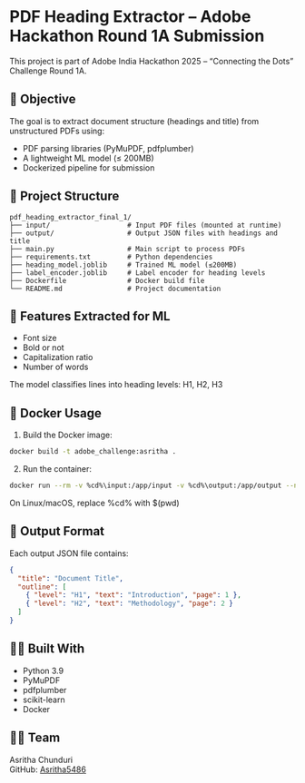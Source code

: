 # PDF Heading Extractor – Adobe Hackathon Round 1A Submission

This project is part of Adobe India Hackathon 2025 – “Connecting the Dots” Challenge Round 1A.

## 🚀 Objective

The goal is to extract document structure (headings and title) from unstructured PDFs using:

- PDF parsing libraries (PyMuPDF, pdfplumber)
- A lightweight ML model (≤ 200MB)
- Dockerized pipeline for submission

## 📁 Project Structure

```
pdf_heading_extractor_final_1/
├── input/                   # Input PDF files (mounted at runtime)
├── output/                  # Output JSON files with headings and title
├── main.py                  # Main script to process PDFs
├── requirements.txt         # Python dependencies
├── heading_model.joblib     # Trained ML model (≤200MB)
├── label_encoder.joblib     # Label encoder for heading levels
├── Dockerfile               # Docker build file
└── README.md                # Project documentation
```

## 🧠 Features Extracted for ML

- Font size
- Bold or not
- Capitalization ratio
- Number of words

The model classifies lines into heading levels: H1, H2, H3

## 🐳 Docker Usage

1. Build the Docker image:

```bash
docker build -t adobe_challenge:asritha .
```

2. Run the container:

```bash
docker run --rm -v %cd%\input:/app/input -v %cd%\output:/app/output --network none adobe_challenge:asritha
```

On Linux/macOS, replace %cd% with $(pwd)

## 📝 Output Format

Each output JSON file contains:

```json
{
  "title": "Document Title",
  "outline": [
    { "level": "H1", "text": "Introduction", "page": 1 },
    { "level": "H2", "text": "Methodology", "page": 2 }
  ]
}
```

## 👩‍💻 Built With

- Python 3.9
- PyMuPDF
- pdfplumber
- scikit-learn
- Docker

## 🙋‍♀️ Team

Asritha Chunduri    
GitHub: [Asritha5486](https://github.com/Asritha5486)